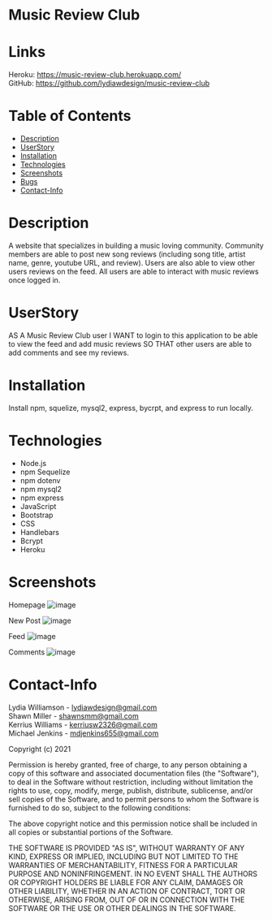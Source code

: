 # Music Review Club

# Links 
Heroku: https://music-review-club.herokuapp.com/ <br> 
GitHub: https://github.com/lydiawdesign/music-review-club

# Table of Contents
* [Description](#Description)
* [UserStory](#UserStory)
* [Installation](#Installation)
* [Technologies](#Technologies)
* [Screenshots](#Screenshots)
* [Bugs](#Bugs)
* [Contact-Info](#Contact-Info)

# Description
A website that specializes in building a music loving community. Community members are able to post new song reviews (including song title, artist name, genre, youtube URL, and review). Users are also able to view other users reviews on the feed. All users are able to interact with music reviews once logged in. 

# UserStory
AS A Music Review Club user
I WANT to login to this application to be able to view the feed and add music reviews 
SO THAT other users are able to add comments and see my reviews.

# Installation
Install npm, squelize, mysql2, express, bycrpt, and express to run locally. 

# Technologies
- Node.js
- npm Sequelize
- npm dotenv
- npm mysql2
- npm express
- JavaScript
- Bootstrap
- CSS
- Handlebars
- Bcrypt
- Heroku

# Screenshots
Homepage
![image](https://user-images.githubusercontent.com/87274229/141022785-6fe17287-2883-4e3a-bff5-50fd73a9fe39.png)

New Post
![image](https://user-images.githubusercontent.com/87274229/141022986-866d5882-00fa-46cf-870e-3d81167bbbfa.png)

Feed
![image](https://user-images.githubusercontent.com/87274229/141025203-ad4823c0-f919-4628-ae03-29731e9df0e2.png)

Comments
![image](https://user-images.githubusercontent.com/87274229/141025335-fcd20807-24b6-4c7c-b4ee-13f2cb6b2b35.png)


# Contact-Info

Lydia Williamson - lydiawdesign@gmail.com <br> 
Shawn Miller - shawnsmm@gmail.com <br> 
Kerrius Williams - kerriusw2326@gmail.com <br> 
Michael Jenkins - mdjenkins655@gmail.com <br> 

Copyright (c) 2021 

Permission is hereby granted, free of charge, to any person obtaining a copy of this software and associated documentation files (the "Software"), to deal in the Software without restriction, including without limitation the rights to use, copy, modify, merge, publish, distribute, sublicense, and/or sell copies of the Software, and to permit persons to whom the Software is furnished to do so, subject to the following conditions:

The above copyright notice and this permission notice shall be included in all copies or substantial portions of the Software.

THE SOFTWARE IS PROVIDED "AS IS", WITHOUT WARRANTY OF ANY KIND, EXPRESS OR IMPLIED, INCLUDING BUT NOT LIMITED TO THE WARRANTIES OF MERCHANTABILITY, FITNESS FOR A PARTICULAR PURPOSE AND NONINFRINGEMENT. IN NO EVENT SHALL THE AUTHORS OR COPYRIGHT HOLDERS BE LIABLE FOR ANY CLAIM, DAMAGES OR OTHER LIABILITY, WHETHER IN AN ACTION OF CONTRACT, TORT OR OTHERWISE, ARISING FROM, OUT OF OR IN CONNECTION WITH THE SOFTWARE OR THE USE OR OTHER DEALINGS IN THE SOFTWARE.
